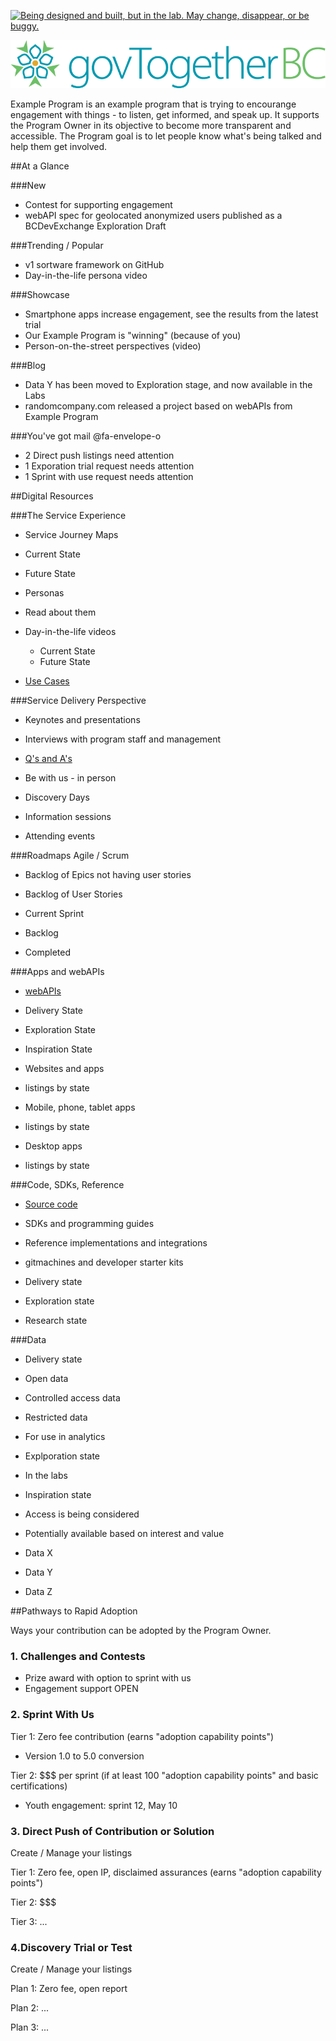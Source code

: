 <!--- 
# Header 1 text will be used for the project title
text following will be rendered as normal text paragraph
## Header 2 text will show as Section Headers (which contain groupings of Header 3's
text following will be rendered as normal text paragraph
### Header 3 text will show as Sub-Section Headers
text following will be rendered as normal text paragraph
---> 

<a rel="Exploration" href="https://github.com/BCDevExchange/docs/blob/master/discussion/projectstates.md"><img alt="Being designed and built, but in the lab. May change, disappear, or be buggy." style="border-width:0" src="https://bcdevexchange.org/badge/2.svg" title="Being designed and built, but in the lab. May change, disappear, or be buggy." /></a>

![logo](https://raw.githubusercontent.com/BCDevExchange/BCDevExchange-Programs/master/Logos/govtogetherbc.png)

Example Program is an example program that is trying to encourange engagement with things - to listen, get informed, and speak up. It supports the Program Owner in its objective to become more transparent and accessible. The Program goal is to let people know what's being talked and help them get involved.

##At a Glance
<!--- this contains all of the stuff on the first page, dashboard / roll up information --->

<!---[row start]---> 

<!---[col start]--->

###New
- Contest for supporting engagement
- webAPI spec for geolocated anonymized users published as a BCDevExchange Exploration Draft 

<!---[col end]--->

<!---[col start]--->

###Trending / Popular
- v1 sortware framework on GitHub
- Day-in-the-life persona video

<!---[col end]--->

<!---[col start]--->

###Showcase
- Smartphone apps increase engagement, see the results from the latest trial
- Our Example Program is "winning" (because of you)
- Person-on-the-street perspectives (video)

<!---[col end]--->

<!---[row end]--->

<!---[row start]--->

<!---[col start]--->

###Blog
- Data Y has been moved to Exploration stage, and now available in the Labs
- randomcompany.com released a project based on webAPIs from Example Program

<!---[col end]--->

<!---[col start]--->

###You've got mail @fa-envelope-o
- 2 Direct push listings need attention
- 1 Exporation trial request needs attention
- 1 Sprint with use request needs attention

<!---[col end]--->

<!---[col end]--->

<!---[col start]--->

<!---[row end]--->

##Digital Resources
<!--- this is the main part of the page. --->

<!---[row start]--->  

<!---[col start]--->

###The Service Experience
- Service Journey Maps
 - Current State
 - Future State

- Personas
 - Read about them
 - Day-in-the-life videos
    - Current State
    - Future State

- [Use Cases](https://bcdevexchange.org/#/projects)

<!---[col end]--->

<!---[col start]--->

###Service Delivery Perspective

- Keynotes and presentations

- Interviews with program staff and management
 
- [Q's and A's](http://blog.data.gov.bc.ca/)

- Be with us - in person
 - Discovery Days
 - Information sessions
 - Attending events

<!---[col end]--->

<!---[col start]--->

###Roadmaps
Agile / Scrum
- Backlog of Epics not having user stories

- Backlog of User Stories
 - Current Sprint
 - Backlog
 - Completed

<!---[col end]--->

<!---[row end]---> 

<!---[row start]--->

<!---[col start]--->

###Apps and webAPIs
- [webAPIs](https://bcdevexchange.org/#/resources)
 - Delivery State 
 - Exploration State
 - Inspiration State

- Websites and apps
 - listings by state

- Mobile, phone, tablet apps
 - listings by state
 
- Desktop apps
 - listings by state

<!---[col end]--->

<!---[col start]--->

###Code, SDKs, Reference
- [Source code](https://github.com/BCDevExchange)
- SDKs and programming guides
- Reference implementations and integrations

- gitmachines and developer starter kits

- Delivery state
- Exploration state
- Research state

<!---[col end]--->

<!---[col start]--->

###Data 
- Delivery state
 - Open data
 - Controlled access data
 - Restricted data
 - For use in analytics

- Explporation state
 - In the labs

- Inspiration state
 - Access is being considered

- Potentially available based on interest and value
 - Data X
 - Data Y
 - Data Z

<!---[col end]--->

<!---[row end]---> 

##Pathways to Rapid Adoption

Ways your contribution can be adopted by the Program Owner.
<!--- there's some stuff here that appears somewhat boiler plate in nature. we might want to explore how we could reference boiler plate content separately, such as hardcoded HTML, or linking to content hosted on BCDevExchange.org --->

<!---[row start]---> 

<!---[col start]--->

### 1. Challenges and Contests
- Prize award with option to sprint with us
 - Engagement support OPEN

### 2. Sprint With Us
Tier 1: Zero fee contribution (earns "adoption capability points")
 - Version 1.0 to 5.0 conversion

Tier 2: $$$ per sprint (if at least 100 "adoption capability points" and basic certifications)
 - Youth engagement: sprint 12, May 10

<!---[col end]--->

<!---[col start]--->

### 3. Direct Push of Contribution or Solution
Create / Manage your listings

Tier 1: Zero fee, open IP, disclaimed assurances (earns "adoption capability points")

Tier 2: $$$

Tier 3: ...

### 4.Discovery Trial or Test
Create / Manage your listings

Plan 1: Zero fee, open report

Plan 2: ...

Plan 3: ...

<!---[col end]--->

<!---[row end]---> 






 
















